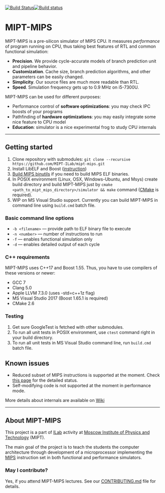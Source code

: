 [![Build Status](https://travis-ci.org/MIPT-ILab/mipt-mips.svg?branch=master)](https://travis-ci.org/MIPT-ILab/mipt-mips)[![Build status](https://ci.appveyor.com/api/projects/status/eungty6us329y8w1/branch/master?svg=true)](https://ci.appveyor.com/project/miptilab/mipt-mips/branch/master)

# MIPT-MIPS

MIPT-MIPS is a pre-silicon simulator of MIPS CPU. It measures _performance_ of program running on CPU, thus taking best features of RTL and common functional simulation:
* **Precision**. We provide cycle-accurate models of branch prediction unit and pipeline behavior.
* **Customization**. Cache size, branch prediction algorithms, and other parameters can be easily changed.
* **Simplicity**. Our source files are much more readable than RTL.
* **Speed**. Simulation frequency gets up to 0.9 MHz on i5-7300U.

MIPT-MIPS can be used for different purposes:
* Performance control of **software optimizations**: you may check IPC boosts of your programs
* Pathfinding of **hardware optimizations**: you may easily integrate some nice feature to CPU model
* **Education**: simulator is a nice experimental frog to study CPU internals

----
## Getting started

1. Clone repository with submodules: `git clone --recursive https://github.com/MIPT-ILab/mipt-mips.git`
1. Install LibELF and Boost ([instruction](https://github.com/MIPT-ILab/mipt-mips/wiki/Required-libraries))
1. [Build MIPS binutils](https://github.com/MIPT-ILab/mipt-mips/wiki/MIPS-binutils) if you need to build MIPS ELF binaries.
1. In POSIX environment (Linux, OSX, Windows-Ubuntu, and Msys) create build directory and build MIPT-MIPS just by `cmake <path_to_mipt_mips_directory>/simulator && make` command ([CMake](http://github.com/MIPT-ILab/mipt-mips/wiki/CMake) is required).
1. WIP on MS Visual Studio support. Currently you can build MIPT-MIPS in command line using `build.cmd` batch file.

### Basic command line options

* `-b <filename>` — provide path to ELF binary file to execute
* `-n <number>` — number of instructions to run
* `-f` — enables functional simulation only
* `-d` — enables detailed output of each cycle

### C++ requirements

MIPT-MIPS uses C++17 and Boost 1.55. Thus, you have to use compilers of these versions or newer:
* GCC 7
* Clang 5.0
* Apple LLVM 7.3.0 (uses -std=c++1z flag)
* MS Visual Studio 2017 (Boost 1.65.1 is required)
* CMake 2.6 

### Testing

1. Get sure GoogleTest is fetched with other submodules.
1. To run all unit tests in POSIX environment, use `ctest` command right in your build directory.
1. To run all unit tests in MS Visual Studio command line, run `build.cmd` batch file.

## Known issues
* Reduced subset of MIPS instructions is supported at the moment. Check [this page](https://github.com/MIPT-ILab/mipt-mips/wiki/Supported-MIPS-instructions) for the detailed status.
* Self-modifying code is not supported at the moment in performance mode.

More details about internals are available on [Wiki](https://github.com/MIPT-ILab/mipt-mips/wiki/Home/)

----
## About MIPT-MIPS

This project is a part of [ILab](https://mipt.ru/drec/about/ilab/) activity at [Moscow Institute of Physics and Technology](http://phystech.edu/) (MIPT).

The main goal of the project is to teach the students the computer architecture through development of a microprocessor implementing the [MIPS](http://en.wikipedia.org/wiki/MIPS32) instruction set in both functional and performance simulators.

### May I contribute?

Yes, if you attend MIPT-MIPS lectures. See our [CONTRIBUTING.md](CONTRIBUTING.md) file for details.
